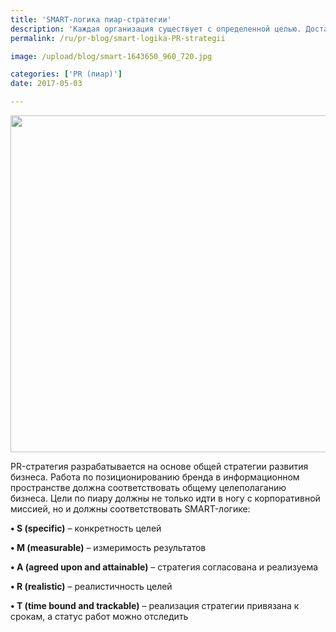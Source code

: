 ```yaml
---
title: 'SMART-логика пиар-стратегии'
description: 'Каждая организация существует с определенной целью. Достаточно просто определить коммерческие цели компании и понять, как связи с общественностью могут оказаться полезными для их достижения. Используйте PR-инструменты в логике целей компании и определите методы их количественной оценки. Измерение результатов PR сегодня – неотъемлемая часть отчетности по PR-активностям.'
permalink: /ru/pr-blog/smart-logika-PR-strategii

image: /upload/blog/smart-1643650_960_720.jpg

categories: ['PR (пиар)']
date: 2017-05-03

---
```


<img src="{{ site.assets }}/upload/blog/smart-1643650_960_720.jpg" width="960" height="539" alt="">
<p>PR-стратегия разрабатывается на основе общей стратегии развития бизнеса. Работа по позиционированию бренда в информационном пространстве должна соответствовать общему целеполаганию бизнеса. Цели по пиару должны не только идти в ногу с корпоративной миссией, но и должны соответствовать SMART-логике:</p>
<p><strong>&bull; S (specific)</strong>&nbsp;&ndash; конкретность целей</p>
<p><strong>&bull; M (measurable)</strong>&nbsp;&ndash; измеримость результатов</p>
<p><strong>&bull; A (agreed upon and attainable)</strong>&nbsp;&ndash; стратегия согласована и реализуема</p>
<p><strong>&bull; R (realistic)</strong>&nbsp;&ndash; реалистичность целей</p>
<p><strong>&bull; T (time bound and trackable)</strong>&nbsp;&ndash; реализация стратегии привязана к срокам, а статус работ можно отследить</p>

